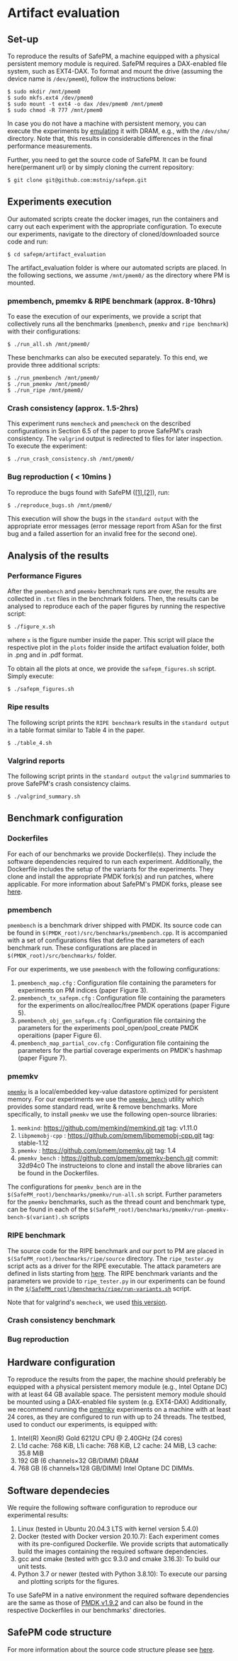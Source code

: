 # Artifact evaluation

## Set-up
To reproduce the results of SafePM, a machine equipped with a physical persistent memory module is required. SafePM requires a DAX-enabled file system, such as EXT4-DAX. To format and mount the drive (assuming the device name is `/dev/pmem0`), follow the instructions below:
```
$ sudo mkdir /mnt/pmem0
$ sudo mkfs.ext4 /dev/pmem0
$ sudo mount -t ext4 -o dax /dev/pmem0 /mnt/pmem0
$ sudo chmod -R 777 /mnt/pmem0
 ```
In case you do not have a machine with persistent memory, you can execute the experiments by [emulating](https://pmem.io/blog/2016/02/how-to-emulate-persistent-memory/) it with DRAM, e.g., with the `/dev/shm/` directory. Note that, this results in considerable differences in the final performance measurements.

Further, you need to get the source code of SafePM. It can be found here(permanent url) or by simply cloning the current repository:
```
$ git clone git@github.com:mstniy/safepm.git
```

## Experiments execution
Our automated scripts create the docker images, run the containers and carry out each experiment with the appropriate configuration.
To execute our experiments, navigate to the directory of cloned/downloaded source code and run:
```
$ cd safepm/artifact_evaluation
```
The artifact_evaluation folder is where our automated scripts are placed. 
In the following sections, we assume `/mnt/pmem0/` as the directory where PM is mounted.

### pmembench, pmemkv & RIPE benchmark (approx. 8-10hrs)
To ease the execution of our experiments, we provide a script that collectively runs all the benchmarks (`pmembench`, `pmemkv` and `ripe benchmark`) with their configurations:
``` 
$ ./run_all.sh /mnt/pmem0/
```
These benchmarks can also be executed separately. To this end, we provide three additional scripts:
```
$ ./run_pmembench /mnt/pmem0/
$ ./run_pmemkv /mnt/pmem0/
$ ./run_ripe /mnt/pmem0/
```
### Crash consistency (approx. 1.5-2hrs)
This experiment runs `memcheck` and `pmemcheck` on the described configurations in Section 6.5 of the paper to prove SafePM's crash consistency. The `valgrind` output is redirected to files for later inspection.
To execute the experiment:
```
$ ./run_crash_consistency.sh /mnt/pmem0/
```
### Bug reproduction ( < 10mins )
To reproduce the bugs found with SafePM ([[1]](https://github.com/pmem/pmdk/issues/5333),[[2]](https://github.com/pmem/pmdk/issues/5334)), run:
``` 
$ ./reproduce_bugs.sh /mnt/pmem0/
```
This execution will show the bugs in the `standard output` with the appropriate error messages (error message report from ASan for the first bug and a failed assertion for an invalid free for the second one).

## Analysis of the results
### Performance Figures
After the `pmembench` and `pmemkv` benchmark runs are over, the results are collected in `.txt` files in the benchmark folders. Then, the results can be analysed to reproduce each of the paper figures by running the respective script:
```
$ ./figure_x.sh
```
where `x` is the figure number inside the paper.
This script will place the respective plot in the `plots` folder inside the artifact evaluation folder, both in .png and in .pdf format.

To obtain all the plots at once, we provide the `safepm_figures.sh` script. 
Simply execute:
```
$ ./safepm_figures.sh
```
### Ripe results
The following script prints the `RIPE benchmark` results in the `standard output` in a table format similar to Table 4 in the paper.
```
$ ./table_4.sh
```
### Valgrind reports
The following script prints in the `standard output` the `valgrind` summaries to prove SafePM's crash consistency claims.
```
$ ./valgrind_summary.sh
```

## Benchmark configuration

### Dockerfiles
For each of our benchmarks we provide Dockerfile(s). They include the software dependencies required to run each experiment. Additionally, the Dockerfile includes the setup of the variants for the experiments. They clone and install the appropriate PMDK fork(s) and run patches, where applicable. For more information about SafePM's PMDK forks, please see [here](https://github.com/mstniy/safepm#pmdk-submodule).

### pmembench
`pmembench` is a benchmark driver shipped with PMDK. Its source code can be found in `$(PMDK_root)/src/benchmarks/pmembench.cpp`. It is accompanied with a set of configurations files that define the parameters of each benchmark run. These configurations are placed in `$(PMDK_root)/src/benchmarks/` folder.

For our experiments, we use `pmembench` with the following configurations:
1. `pmembench_map.cfg` : Configuration file containing the parameters for experiments on PM indices (paper Figure 3).
2. `pmembench_tx_safepm.cfg` : Configuration file containing the parameters for the experiments on alloc/realloc/free PMDK operations (paper Figure 5).
3. `pmembench_obj_gen_safepm.cfg` : Configuration file containing the parameters for the experiments pool_open/pool_create PMDK operaitions (paper Figure 6).
4. `pmembench_map_partial_cov.cfg` : Configuration file containing the parameters for the partial coverage experiments on PMDK's hashmap (paper Figure 7).

### pmemkv
[`pmemkv`](https://github.com/pmem/pmemkv) is a local/embedded key-value datastore optimized for persistent memory. For our experiments we use the [`pmemkv_bench`](https://github.com/pmem/pmemkv-bench) utility which provides some standard read, write & remove benchmarks. 
More specifically, to install `pmemkv` we use the following open-source libraries:
1. `memkind`: https://github.com/memkind/memkind.git tag: v1.11.0
2. `libpmemobj-cpp` : https://github.com/pmem/libpmemobj-cpp.git tag: stable-1.12
3. `pmemkv` : https://github.com/pmem/pmemkv.git tag: 1.4
4. `pmemkv_bench` :  https://github.com/pmem/pmemkv-bench.git commit: 32d94c0
The instructeions to clone and install the above libraries can be found in the Dockerfiles.

The configurations for `pmemkv_bench` are in the `$(SafePM_root)/benchmarks/pmemkv/run-all.sh` script. Further parameters for the `pmemkv` benchmarks, such as the thread count and benchmark type, can be found in each of the `$(SafePM_root)/benchmarks/pmemkv/run-pmemkv-bench-$(variant).sh` scripts

### RIPE benchmark
The source code for the RIPE benchmark and our port to PM are placed in `$(SafePM_root)/benchmarks/ripe/source` directory. The `ripe_tester.py` script acts as a driver for the RIPE executable. The attack parameters are defined in lists starting from [here](https://github.com/mstniy/safepm/blob/master/benchmarks/ripe/ripe_tester.py#L22). The RIPE benchmark variants and the parameters we provide to `ripe_tester.py` in our experiments can be found in the [`$(SafePM_root)/benchmarks/ripe/run-variants.sh`](https://github.com/mstniy/safepm/blob/0fb7c269b927abc65b51a992ec0c805fa4c08a62/benchmarks/ripe/run-variants.sh) script.

Note that for valgrind's `memcheck`, we used [this version](https://github.com/pmem/valgrind.git).

### Crash consistency benchmark


### Bug reproduction


## Hardware configuration
To reproduce the results from the paper, the machine should preferably be equipped with a physical persistent memory module (e.g., Intel Optane DC) with at least 64 GB available space. The persistent memory module should be mounted using a DAX-enabled file system (e.g. EXT4-DAX)
Additionally, we recommend running the [pmemkv](https://github.com/pmem/pmemkv) experiments on a machine with at least 24 cores, as they are configured to run with up to 24 threads. 
The testbed, used to conduct our experiments, is equipped with:
1. Intel(R) Xeon(R) Gold 6212U CPU @ 2.40GHz (24 cores)
2. L1d cache: 768 KiB, L1i cache: 768 KiB, L2 cache: 24 MiB, L3 cache: 35.8 MiB
3. 192 GB (6 channels×32 GB/DIMM) DRAM 
4. 768 GB (6 channels×128 GB/DIMM) Intel Optane DC DIMMs.

## Software dependecies
We require the following software configuration to reproduce our experimental results:
1. Linux (tested in Ubuntu 20.04.3 LTS with kernel version 5.4.0)
2. Docker (tested with Docker version 20.10.7): Each experiment comes with its pre-configured Dockerfile. We provide scripts that automatically build the images containing the required software dependencies.
3. gcc and cmake (tested with gcc 9.3.0 and cmake 3.16.3): To build our unit tests.
4. Python 3.7 or newer (tested with Python 3.8.10): To execute our parsing and plotting scripts for the figures.

To use SafePM in a native environment the required software dependencies are the same as those of [PMDK v1.9.2](https://github.com/pmem/pmdk/tree/1.9.2#dependencies) and can also be found in the respective Dockerfiles in our benchmarks' directories.

## SafePM code structure
For more information about the source code structure please see [here](https://github.com/mstniy/safepm/blob/master/Readme.md#safepm-source-code-organization).
